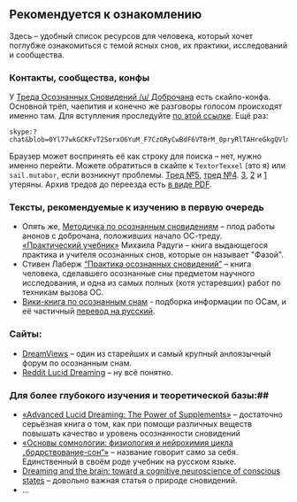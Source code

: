 ## Рекомендуется к ознакомлению

Здесь – удобный список ресурсов для человека, который хочет поглубже ознакомиться с темой ясных снов, их практики, исследований и сообщества.

### Контакты, сообщества, конфы
У [Треда Осознанных Сновидений /u/ Доброчана](http://dobrochan.com/u/res/139959.xhtml) есть скайпо-конфа. Основной трёп, чаепития и конечно же разговоры голосом происходят именно там. Для вступления проследуйте [по этой ссылке](skype:?chat&blob=0Yl77wkGCKFvT2SorxO6YuM_F7CzORyCwBdF6VTBrM_0pryRlTAHreGkgQVlm05OIm4fXi9T0M4JF9DLSg). Ещё раз: 

```
skype:?chat&blob=0Yl77wkGCKFvT2SorxO6YuM_F7CzORyCwBdF6VTBrM_0pryRlTAHreGkgQVlm05OIm4fXi9T0M4JF9DLSg

```

Браузер может воспринять её как строку для поиска – нет, нужно именно перейти. Можете обратиться в скайпе к `TextorTexxel` (это я) или `sail.mutabor`, если возникнут проблемы.
[Тред №5](http://dobrochan.com/u/res/129799.xhtml), [тред №4](http://dobrochan.com/b/res/2705196.xhtml). [3](http://dobrochan.com/b/res/2527776.xhtml), [2](http://dobrochan.com/b/res/2197877.xhtml) и [1](http://dobrochan.com/b/res/2067538.xhtml) утеряны. Архив тредов до переезда есть [в виде PDF](https://drive.google.com/folderview?id=0Bzg3Zq8YS-RNdDFuTDF2ZWVFYzg&usp=sharing).

### Тексты, рекомендуемые к изучению в первую очередь

* Опять же, [Методичка по осознанным сновидениям](http://dobrochan.ru/src/pdf/1301/Metodichka.pdf) – плод работы анонов с доброчана, положивших начало ОС-треду.  
 [«Практический учебник»](http://books.aing.ru/) Михаила Радуги – книга выдающегося практика и учителя осознанных снов, которые он называет "Фазой".  
* Стивен Лаберж [“Практика осознанных сновидений”](https://drive.google.com/folderview?id=0Bzg3Zq8YS-RNXzZzRWx1TDZPRUk&usp=sharing "по ссылке не только он, но разберётесь") – книга человека, сделавшего осознанные сны предметом научного исследования, и одна из самых полных (хотя устаревших) работ по техникам вызова ОС.
* [Вики-книга по осознанным снам](http://en.wikibooks.org/wiki/Lucid_Dreaming) - подборка информации по ОСам, и её частичный [перевод на русский](http://www.klex2.ru/5rm).

### Сайты:

* [DreamViews](http://www.dreamviews.com) – один из старейших и самый крупный анлоязычный форум по осознанным снам.
* [Reddit Lucid Dreaming](http://www.reddit.com/r/LucidDreaming/) – ну всё понятно.

### Для более глубокого изучения и теоретической базы:## 
* [«Advanced Lucid Dreaming: The Power of Supplements»](http://www.cortexel.us/awesome/uppers/Advanced_Lucid_Dreaming-The_Power_of_Supplements.pdf) – достаточно серьёзная книга о том, как при помощи различных веществ повышать качество и уровень осознанности сновидений  
* [«Основы сомнологии: физиология и нейрохимия цикла „бодрствование-сон“»](http://lukashevichus.info/knigi/kovalzon_osnovy_somnologii.pdf) – название говорит само за себя. Единственный в своём роде учебник на русском языке.  
* [Dreaming and the brain: toward a cognitive neuroscience of conscious states](http://assets.cambridge.org/052181/0442/excerpt/0521810442_excerpt.pdf) – довольно важная статья о природе сновидений.
* ...

<!---
* гакенбах  
* Хобсон  
* Харари
* прочие научные
-->
